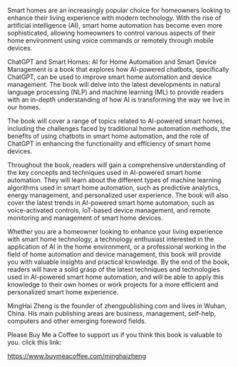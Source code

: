 
Smart homes are an increasingly popular choice for homeowners looking to enhance their living experience with modern technology. With the rise of artificial intelligence (AI), smart home automation has become even more sophisticated, allowing homeowners to control various aspects of their home environment using voice commands or remotely through mobile devices.

ChatGPT and Smart Homes: AI for Home Automation and Smart Device Management is a book that explores how AI-powered chatbots, specifically ChatGPT, can be used to improve smart home automation and device management. The book will delve into the latest developments in natural language processing (NLP) and machine learning (ML) to provide readers with an in-depth understanding of how AI is transforming the way we live in our homes.

The book will cover a range of topics related to AI-powered smart homes, including the challenges faced by traditional home automation methods, the benefits of using chatbots in smart home automation, and the role of ChatGPT in enhancing the functionality and efficiency of smart home devices.

Throughout the book, readers will gain a comprehensive understanding of the key concepts and techniques used in AI-powered smart home automation. They will learn about the different types of machine learning algorithms used in smart home automation, such as predictive analytics, energy management, and personalized user experience. The book will also cover the latest trends in AI-powered smart home automation, such as voice-activated controls, IoT-based device management, and remote monitoring and management of smart home devices.

Whether you are a homeowner looking to enhance your living experience with smart home technology, a technology enthusiast interested in the application of AI in the home environment, or a professional working in the field of home automation and device management, this book will provide you with valuable insights and practical knowledge. By the end of the book, readers will have a solid grasp of the latest techniques and technologies used in AI-powered smart home automation, and will be able to apply this knowledge to their own homes or work projects for a more efficient and personalized smart home experience.

MingHai Zheng is the founder of zhengpublishing.com and lives in Wuhan, China. His main publishing areas are business, management, self-help, computers and other emerging foreword fields.

Please Buy Me a Coffee to support us if you think this book is valuable to you. click this link:

https://www.buymeacoffee.com/minghaizheng
